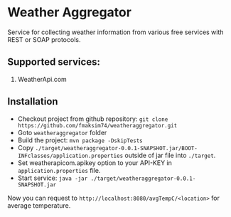 # Weather Aggregator

Service for collecting weather information from various free services with REST or SOAP protocols.

## Supported services:
1) WeatherApi.com


## Installation

- Checkout project from github repository:
```git clone https://github.com/fmaksim74/weatheraggregator.git```
- Goto ```weatheraggregator``` folder
- Build the project:
```mvn package -DskipTests```
- Copy ```./target/weatheraggregator-0.0.1-SNAPSHOT.jar/BOOT-INFclasses/application.properties``` outside of jar file into ```./target```.
- Set weatherapicom.apikey option to your API-KEY in ```application.properties``` file.
- Start service:
```java -jar ./target/weatheraggregator-0.0.1-SNAPSHOT.jar```

Now you can request to ```http://localhost:8080/avgTempC/<location>``` for average temperature.



